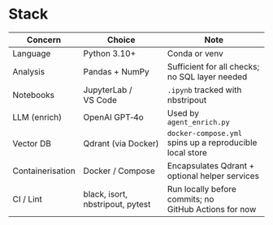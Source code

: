 # Stack

| Concern          | Choice                | Note                                                     |
|------------------|-----------------------|----------------------------------------------------------|
| Language         | Python 3.10+          | Conda or venv                                            |
| Analysis         | Pandas + NumPy        | Sufficient for all checks; no SQL layer needed           |
| Notebooks        | JupyterLab / VS Code  | `.ipynb` tracked with nbstripout                         |
| LLM (enrich)     | OpenAI GPT‑4o         | Used by `agent_enrich.py`                                |
| Vector DB        | Qdrant (via Docker)   | `docker-compose.yml` spins up a reproducible local store |
| Containerisation | Docker / Compose      | Encapsulates Qdrant + optional helper services           |
| CI / Lint        | black, isort, nbstripout, pytest | Run locally before commits; no GitHub Actions for now |
